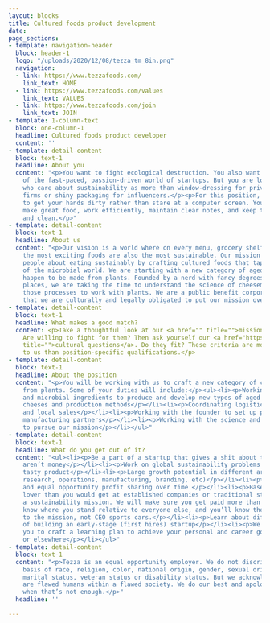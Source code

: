 ```yaml
---
layout: blocks
title: Cultured foods product development
date: 
page_sections:
- template: navigation-header
  block: header-1
  logo: "/uploads/2020/12/08/tezza_tm_8in.png"
  navigation:
  - link: https://www.tezzafoods.com/
    link_text: HOME
  - link: https://www.tezzafoods.com/values
    link_text: VALUES
  - link: https://www.tezzafoods.com/join
    link_text: JOIN
- template: 1-column-text
  block: one-column-1
  headline: Cultured foods product developer
  content: ''
- template: detail-content
  block: text-1
  headline: About you
  content: "<p>You want to fight ecological destruction. You also want to be a part
    of the fast-paced, passion-driven world of startups. But you are looking for people
    who care about sustainability as more than window-dressing for private equity
    firms or shiny packaging for influencers.</p><p>For this position, you prefer
    to get your hands dirty rather than stare at a computer screen. You love to tinker,
    make great food, work efficiently, maintain clear notes, and keep things orderly
    and clean.</p>"
- template: detail-content
  block: text-1
  headline: About us
  content: "<p>Our vision is a world where on every menu, grocery shelf, and table,
    the most exciting foods are also the most sustainable. Our mission is to excite
    people about eating sustainably by crafting cultured foods that tap into the diversity
    of the microbial world. We are starting with a new category of aged, hard cheeses—that
    happen to be made from plants. Founded by a nerd with fancy degrees from fancy
    places, we are taking the time to understand the science of cheesemaking and manipulating
    those processes to work with plants. We are a public benefit corporation, meaning
    that we are culturally and legally obligated to put our mission over money.</p>"
- template: detail-content
  block: text-1
  headline: What makes a good match?
  content: <p>Take a thoughtful look at our <a href="" title="">mission and values</a>.
    Are willing to fight for them? Then ask yourself our <a href="https://www.tezzafoods.com/join"
    title="">cultural questions</a>. Do they fit? These criteria are more important
    to us than position-specific qualifications.</p>
- template: detail-content
  block: text-1
  headline: About the position
  content: "<p>You will be working with us to craft a new category of cheese made
    from plants. Some of your duties will include:</p><ul><li><p>Working with plant
    and microbial ingredients to produce and develop new types of aged cheeses</p></li><li><p>Analyzing
    cheeses and production methods</p></li><li><p>Coordinating logistics for sampling
    and local sales</p></li><li><p>Working with the founder to set up production with
    manufacturing partners</p></li><li><p>Working with the science and brand teams
    to pursue our mission</p></li></ul>"
- template: detail-content
  block: text-1
  headline: What do you get out of it?
  content: "<ul><li><p>Be a part of a startup that gives a shit about things that
    aren’t money</p></li><li><p>Work on global sustainability problems via a hands-on,
    tasty product</p></li><li><p>Large growth potential in different areas (management,
    research, operations, manufacturing, branding, etc)</p></li><li><p>Equity ownership
    and equal opportunity profit sharing over time </p></li><li><p>Base pay will be
    lower than you would get at established companies or traditional startups without
    a sustainability mission. We will make sure you get paid more than you need, you’ll
    know where you stand relative to everyone else, and you’ll know the money is going
    to the mission, not CEO sports cars.</p></li><li><p>Learn about different aspects
    of building an early-stage (first hires) startup</p></li><li><p>We will work with
    you to craft a learning plan to achieve your personal and career goals, at Tezza
    or elsewhere</p></li></ul>"
- template: detail-content
  block: text-1
  content: "<p>Tezza is an equal opportunity employer. We do not discriminate on the
    basis of race, religion, color, national origin, gender, sexual orientation, age,
    marital status, veteran status or disability status. But we acknowledge that we
    are flawed humans within a flawed society. We do our best and apologize and learn
    when that’s not enough.</p>"
  headline: ''

---
```

